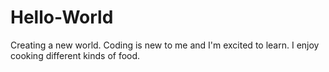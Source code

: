 # Hello-World
Creating a new world.
Coding is new to me and I'm excited to learn.
I enjoy cooking different kinds of food.
